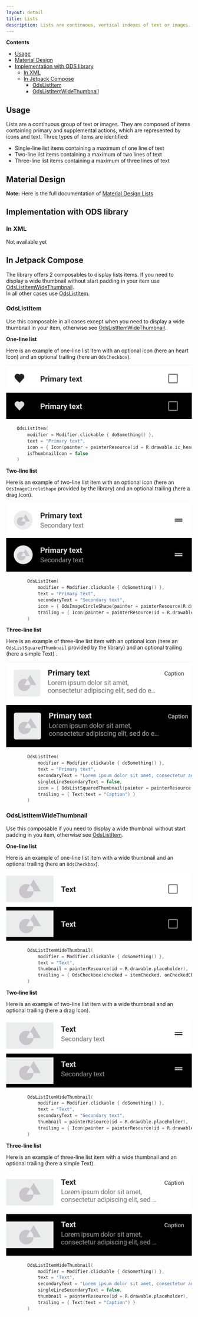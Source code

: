 ```yaml
---
layout: detail
title: Lists
description: Lists are continuous, vertical indexes of text or images.
---
```


**Contents**

*   [Usage](#usage)
*   [Material Design](#material-design)
*   [Implementation with ODS library](#implementation-with-ods-library)
    *   [In XML](#in-xml)
    *   [In Jetpack Compose](#in-jetpack-compose)
        *   [OdsListItem](#odslistitem)
        *   [OdsListItemWideThumbnail](#odslistitemwidethumbnail)

## Usage

Lists are a continuous group of text or images. They are composed of items containing primary and supplemental actions, which are represented by icons and text.
Three types of items are identified:
- Single-line list items containing a maximum of one line of text
- Two-line list items containing a maximum of two lines of text
- Three-line list items containing a maximum of three lines of text

## Material Design

**Note:** Here is the full documentation of [Material Design Lists](https://material.io/components/lists/)

## Implementation with ODS library

### In XML

Not available yet

## In Jetpack Compose

The library offers 2 composables to display lists items. If you need to display a wide thumbnail without start padding in your item use [OdsListItemWideThumbnail](#odslistitemwidethumbnail).  
In all other cases use [OdsListItem](#odslistitem).

### OdsListItem

Use this composable in all cases except when you need to display a wide thumbnail in your item, otherwise see [OdsListItemWideThumbnail](#odslistitemwidethumbnail).

**One-line list**

Here is an example of one-line list item with an optional icon (here an heart Icon) and an optional trailing (here an `OdsCheckbox`).

  ![Lists three-line](images/lists_one_line_light.png) ![Lists three-line dark](images/lists_one_line_dark.png)

```kotlin
    OdsListItem(
        modifier = Modifier.clickable { doSomething() },
        text = "Primary text",
        icon = { Icon(painter = painterResource(id = R.drawable.ic_heart), contentDescription = "Heart") },
        isThumbnailIcon = false
    )
```

**Two-line list**

Here is an example of two-line list item with an optional icon (here an `OdsImageCircleShape` provided by the library) and an optional trailing (here a drag Icon).

  ![Lists three-line](images/lists_two_line_light.png) ![Lists three-line dark](images/lists_two_line_dark.png)

```kotlin
        OdsListItem(
            modifier = Modifier.clickable { doSomething() },
            text = "Primary text",
            secondaryText = "Secondary text",
            icon = { OdsImageCircleShape(painter = painterResource(R.drawable.placeholder)) },
            trailing = { Icon(painter = painterResource(id = R.drawable.ic_drag_handle), contentDescription = "Drag item") }
        )
```

**Three-line list**

Here is an example of three-line list item with an optional icon (here an `OdsListSquaredThumbnail` provided by the library) and an optional trailing (here a simple Text) .

  ![Lists three-line](images/lists_three_line_light.png) ![Lists three-line dark](images/lists_three_line_dark.png)

```kotlin
        OdsListItem(
            modifier = Modifier.clickable { doSomething() },
            text = "Primary text",
            secondaryText = "Lorem ipsum dolor sit amet, consectetur adipiscing elit, sed do eiusmod tempor.",
            singleLineSecondaryText = false,
            icon = { OdsListSquaredThumbnail(painter = painterResource(R.drawable.placeholder)) },
            trailing = { Text(text = "Caption") }
        )
```

### OdsListItemWideThumbnail

Use this composable if you need to display a wide thumbnail without start padding in you item, otherwise see [OdsListItem](#odslistitem).

**One-line list**

Here is an example of one-line list item with a wide thumbnail and an optional trailing (here an `OdsCheckbox`).

  ![Lists one-line wide thumbnail](images/lists_one_line_wide_thumbnail_light.png) ![Lists one-line wide thumbnail dark](images/lists_one_line_wide_thumbnail_dark.png)

```kotlin
        OdsListItemWideThumbnail(
            modifier = Modifier.clickable { doSomething() },
            text = "Text",
            thumbnail = painterResource(id = R.drawable.placeholder),
            trailing = { OdsCheckbox(checked = itemChecked, onCheckedChange = { itemChecked = it }) }
        )
```

**Two-line list**

Here is an example of two-line list item with a wide thumbnail and an optional trailing (here a drag Icon).

  ![Lists two-line wide thumbnail](images/lists_two_line_wide_thumbnail_light.png) ![Lists two-line wide thumbnail dark](images/lists_two_line_wide_thumbnail_dark.png)

```kotlin
        OdsListItemWideThumbnail(
            modifier = Modifier.clickable { doSomething() },
            text = "Text",
            secondaryText = "Secondary text",
            thumbnail = painterResource(id = R.drawable.placeholder),
            trailing = { Icon(painter = painterResource(id = R.drawable.ic_drag_handle), contentDescription = "Drag item") }
        )
```

**Three-line list**

Here is an example of three-line list item with a wide thumbnail and an optional trailing (here a simple Text).

  ![Lists three-line wide thumbnail](images/lists_three_line_wide_thumbnail_light.png) ![Lists three-line wide thumbnail dark](images/lists_three_line_wide_thumbnail_dark.png)

```kotlin
        OdsListItemWideThumbnail(
            modifier = Modifier.clickable { doSomething() },
            text = "Text",
            secondaryText = "Lorem ipsum dolor sit amet, consectetur adipiscing elit, sed do eiusmod tempor.",
            singleLineSecondaryText = false,
            thumbnail = painterResource(id = R.drawable.placeholder),
            trailing = { Text(text = "Caption") }
        )
```
